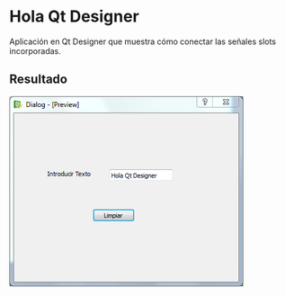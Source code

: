 Hola Qt Designer
================

Aplicación en Qt Designer que muestra cómo conectar las señales slots
incorporadas.

## Resultado

![alt text](./hola-qt-designer.png "Hola Qt Designer")
